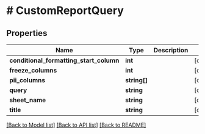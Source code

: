 # # CustomReportQuery

## Properties

Name | Type | Description | Notes
------------ | ------------- | ------------- | -------------
**conditional_formatting_start_column** | **int** |  | [optional]
**freeze_columns** | **int** |  | [optional]
**pii_columns** | **string[]** |  | [optional]
**query** | **string** |  | [optional]
**sheet_name** | **string** |  | [optional]
**title** | **string** |  | [optional]

[[Back to Model list]](../../README.md#models) [[Back to API list]](../../README.md#endpoints) [[Back to README]](../../README.md)
